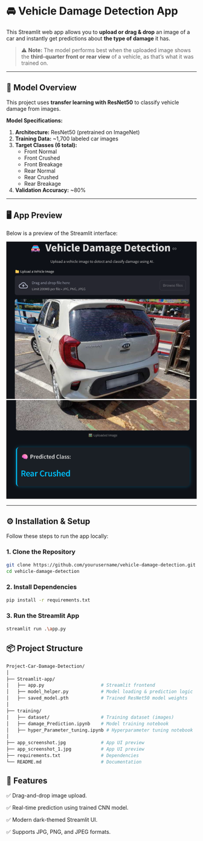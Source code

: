 # 🚘 Vehicle Damage Detection App  

This Streamlit web app allows you to **upload or drag & drop** an image of a car and instantly get predictions about **the type of damage** it has.  

> ⚠️ **Note:** The model performs best when the uploaded image shows the **third-quarter front or rear view** of a vehicle, as that’s what it was trained on.

---

## 🧠 Model Overview  

This project uses **transfer learning with ResNet50** to classify vehicle damage from images.  

**Model Specifications:**
1. **Architecture:** ResNet50 (pretrained on ImageNet)
2. **Training Data:** ~1,700 labeled car images  
3. **Target Classes (6 total):**
   - Front Normal  
   - Front Crushed  
   - Front Breakage  
   - Rear Normal  
   - Rear Crushed  
   - Rear Breakage  
4. **Validation Accuracy:** ~80%  

---

## 🖥️ App Preview  

Below is a preview of the Streamlit interface:  

![Vehicle Damage Detection App](app_screenshot.jpg)
![Vehicle Damage Detection App](app_screenshot_1.jpg)  

---

## ⚙️ Installation & Setup  

Follow these steps to run the app locally:

### 1. Clone the Repository  
```bash
git clone https://github.com/yourusername/vehicle-damage-detection.git
cd vehicle-damage-detection
```
### 2. Install Dependencies
```bash
pip install -r requirements.txt
```
### 3. Run the Streamlit App
```bash 
streamlit run .\app.py
```

## 📦 Project Structure
```bash 
Project-Car-Damage-Detection/
│
├── Streamlit-app/
│   ├── app.py                     # Streamlit frontend
│   ├── model_helper.py            # Model loading & prediction logic
│   ├── saved_model.pth            # Trained ResNet50 model weights
│
├── training/
│   ├── dataset/                   # Training dataset (images)
│   ├── damage_Prediction.ipynb    # Model training notebook
│   ├── hyper_Parameter_tuning.ipynb # Hyperparameter tuning notebook
│
├── app_screenshot.jpg             # App UI preview
├── app_screenshot_1.jpg           # App UI preview
├── requirements.txt               # Dependencies
└── README.md                      # Documentation
```
## 🚀 Features
✅ Drag-and-drop image upload.

✅ Real-time prediction using trained CNN model.

✅ Modern dark-themed Streamlit UI.

✅ Supports JPG, PNG, and JPEG formats.